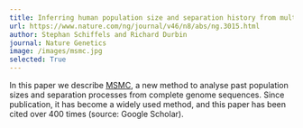```yaml
---
title: Inferring human population size and separation history from multiple genome sequences
url: https://www.nature.com/ng/journal/v46/n8/abs/ng.3015.html
author: Stephan Schiffels and Richard Durbin
journal: Nature Genetics
image: /images/msmc.jpg
selected: True
---
```


In this paper we describe [MSMC](/resources.html), a new method to analyse past population sizes and separation processes from complete genome sequences. Since publication, it has become a widely used method, and this paper has been cited over 400 times (source: Google Scholar).